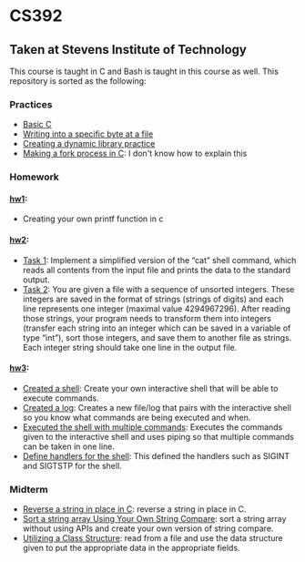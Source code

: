 # CS392
## Taken at Stevens Institute of Technology
This course is taught in C and Bash is taught in this course as well. This repository is sorted as the following:
### Practices 
  - [Basic C](practices/practice2.c)
  - [Writing into a specific byte at a file](practices/task3.c)
  - [Creating a dynamic library practice](practices/cs392_sum)
  - [Making a fork process in C](practices/cs392_fork): I don't know how to explain this
### Homework
#### [hw1](hw/hw1): 
- Creating your own printf function in c
#### [hw2](hw/hw2): 
- [Task 1](hw/hw2/cat.c): Implement a simplified version of the “cat” shell command, which reads all contents from the input file and prints the data to the standard output. 
- [Task 2](hw/hw2/sort.c): You are given a file with a sequence of unsorted integers. These integers are saved in the format of strings (strings of digits) and each line represents one integer (maximal value 4294967296). After reading those strings, your program needs to transform them into integers (transfer each string into an integer which can be saved in a variable of type “int”), sort those integers, and save them to another file as strings. Each integer string should take one line in the output file.
#### [hw3](hw/hw3):
- [Created a shell](hw/hw3/cs392_shell.c): Create your own interactive shell that will be able to execute commands.
- [Created a log](hw/hw3/cs392_log.c): Creates a new file/log that pairs with the interactive shell so you know what commands are being executed and when.
- [Executed the shell with multiple commands](hw/hw3/cs392_exec.c): Executes the commands given to the interactive shell and uses piping so that multiple commands can be taken in one line. 
- [Define handlers for the shell](hw/hw3/cs392_signal.c): This defined the handlers such as SIGINT and SIGTSTP for the shell.
### Midterm
- [Reverse a string in place in C](midterm/task1.c): reverse a string in place in C.
- [Sort a string array Using Your Own String Compare](midterm/task2.c): sort a string array without using APIs and create your own version of string compare. 
- [Utilizing a Class Structure](midterm/task3.c): read from a file and use the data structure given to put the appropriate data in the appropriate fields. 
